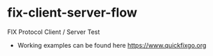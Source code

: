 # fix-client-server-flow
FIX Protocol Client / Server Test 

* Working examples can be found here https://www.quickfixgo.org
